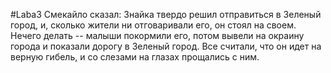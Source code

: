 #Laba3
Смекайло сказал: Знайка твердо решил отправиться в Зеленый город, и, сколько жители ни отговаривали его, он стоял на своем. Нечего делать -- малыши покормили его, потом вывели на окраину города и показали дорогу в Зеленый город. Все считали, что он идет на верную гибель, и со слезами на глазах прощались с ним.
